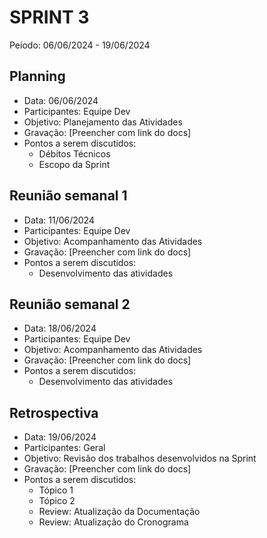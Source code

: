 # SPRINT 3
Peíodo: 06/06/2024 - 19/06/2024

## Planning
- Data: 06/06/2024
- Participantes: Equipe Dev
- Objetivo: Planejamento das Atividades
- Gravação: [Preencher com link do docs]
- Pontos a serem discutidos:
    - Débitos Técnicos
    - Escopo da Sprint

## Reunião semanal 1
- Data: 11/06/2024
- Participantes: Equipe Dev
- Objetivo: Acompanhamento das Atividades
- Gravação: [Preencher com link do docs]
- Pontos a serem discutidos:
    - Desenvolvimento das atividades

## Reunião semanal 2
- Data: 18/06/2024
- Participantes: Equipe Dev
- Objetivo: Acompanhamento das Atividades
- Gravação: [Preencher com link do docs]
- Pontos a serem discutidos:
    - Desenvolvimento das atividades

## Retrospectiva
- Data: 19/06/2024
- Participantes: Geral
- Objetivo: Revisão dos trabalhos desenvolvidos na Sprint
- Gravação: [Preencher com link do docs]
- Pontos a serem discutidos:
    - Tópico 1
    - Tópico 2
    - Review: Atualização da Documentação
    - Review: Atualização do Cronograma